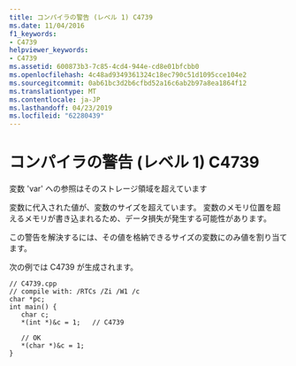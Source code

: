```yaml
---
title: コンパイラの警告 (レベル 1) C4739
ms.date: 11/04/2016
f1_keywords:
- C4739
helpviewer_keywords:
- C4739
ms.assetid: 600873b3-7c85-4cd4-944e-cd8e01bfcbb0
ms.openlocfilehash: 4c48ad9349361324c18ec790c51d1095cce104e2
ms.sourcegitcommit: 0ab61bc3d2b6cfbd52a16c6ab2b97a8ea1864f12
ms.translationtype: MT
ms.contentlocale: ja-JP
ms.lasthandoff: 04/23/2019
ms.locfileid: "62280439"
---
```

# <a name="compiler-warning-level-1-c4739"></a>コンパイラの警告 (レベル 1) C4739

変数 'var' への参照はそのストレージ領域を超えています

変数に代入された値が、変数のサイズを超えています。 変数のメモリ位置を超えるメモリが書き込まれるため、データ損失が発生する可能性があります。

この警告を解決するには、その値を格納できるサイズの変数にのみ値を割り当てます。

次の例では C4739 が生成されます。

```
// C4739.cpp
// compile with: /RTCs /Zi /W1 /c
char *pc;
int main() {
   char c;
   *(int *)&c = 1;   // C4739

   // OK
   *(char *)&c = 1;
}
```